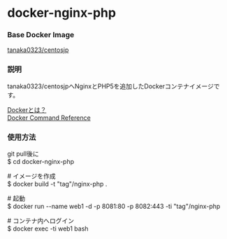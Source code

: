 # docker-nginx-php

### Base Docker Image

[tanaka0323/centosjp](https://bitbucket.org/tanaka0323/docker-centosjp "tanaka0323/centosjp")

### 説明

tanaka0323/centosjpへNginxとPHP5を追加したDockerコンテナイメージです。

[Dockerとは？](https://docs.docker.com/ "Dockerとは？")  
[Docker Command Reference](https://docs.docker.com/reference/commandline/cli/ "Docker Command Reference")

### 使用方法

git pull後に  
$ cd docker-nginx-php

\# イメージを作成  
$ docker build -t "tag"/nginx-php .  

\# 起動  
$ docker run --name web1 -d -p 8081:80 -p 8082:443 -ti "tag"/nginx-php

\# コンテナ内へログイン  
$ docker exec -ti web1 bash